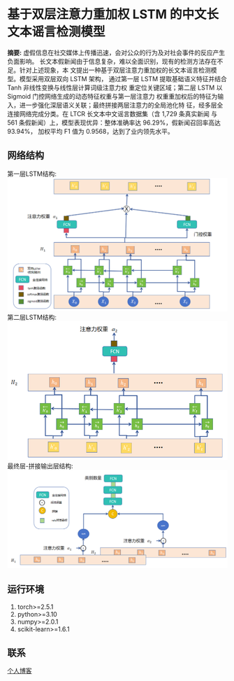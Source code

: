 # 基于双层注意力重加权 LSTM 的中文长文本谣言检测模型
**摘要:**
虚假信息在社交媒体上传播迅速，会对公众的行为及对社会事件的反应产生负面影响。
长文本假新闻由于信息复杂，难以全面识别，现有的检测方法存在不足。针对上述现象，本
文提出一种基于双层注意力重加权的长文本谣言检测模型。模型采用双层双向 LSTM 架构，
通过第一层 LSTM 提取基础语义特征并结合 Tanh 非线性变换与线性层计算词级注意力权
重定位关键区域；第二层 LSTM 以 Sigmoid 门控网络生成的动态特征权重与第一层注意力
权重重加权后的特征为输入，进一步强化深层语义关联；最终拼接两层注意力的全局池化特
征，经多层全连接网络完成分类。在 LTCR 长文本中文谣言数据集（含 1,729 条真实新闻
与 561 条假新闻）上，模型表现优异：整体准确率达 96.29%，假新闻召回率高达 93.94%，
加权平均 F1 值为 0.9568，达到了业内领先水平。
## 网络结构
第一层LSTM结构:<br>
![结构图1](md_material/第一层LSTM结构.png)<br>
第二层LSTM结构:<br>
![结构图2](md_material/第二层LSTM结构.png)<br>
最终层-拼接输出层结构:<br>
![结构图3](md_material/结构拼接.png)<br>
## 运行环境
1. torch>=2.5.1
2. python>=3.10
3. numpy>=2.0.1
4. scikit-learn>=1.6.1
## 联系
[个人博客][py]

[py]: https://blog.csdn.net/2401_85464956?type=blog "个人博客"
